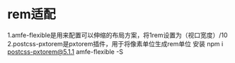 # rem适配
1.amfe-flexible是用来配置可以伸缩的布局方案，将1rem设置为（视口宽度）/10
2.postcss-pxtorem是pxtorem插件，用于将像素单位生成rem单位
安装 npm i postcss-pxtorem@5.1.1 amfe-flexible -S